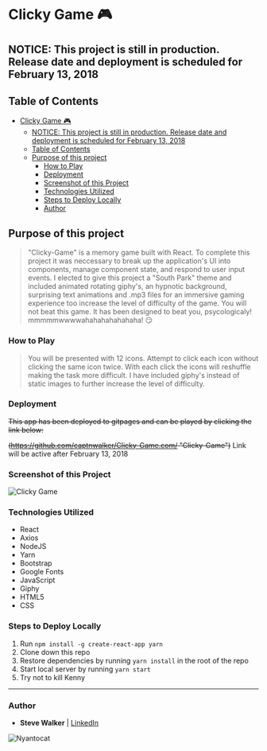 # Clicky Game :video_game:

## NOTICE: This project is still in production. Release date and deployment is scheduled for February 13, 2018

## Table of Contents
- [Clicky Game :video_game:](#clicky-game-videogame)
    - [NOTICE: This project is still in production. Release date and deployment is scheduled for February 13, 2018](#notice-this-project-is-still-in-production-release-date-and-deployment-is-scheduled-for-february-13-2018)
    - [Table of Contents](#table-of-contents)
    - [Purpose of this project](#purpose-of-this-project)
        - [How to Play](#how-to-play)
        - [Deployment](#deployment)
        - [Screenshot of this Project](#screenshot-of-this-project)
        - [Technologies Utilized](#technologies-utilized)
        - [Steps to Deploy Locally](#steps-to-deploy-locally)
        - [Author](#author)

## Purpose of this project

>"Clicky-Game" is a memory game built with React. To complete this project it was neccessary to break up the application's UI into components, manage component state, and respond to user input events. I elected to give this project a "South Park" theme and included animated rotating giphy's, an hypnotic background, surprising text animations and .mp3 files for an immersive gaming experience too increase the level of difficulty of the game. You will not beat this game. It has been designed to beat you, psycologicaly! mmmmmwwwwahahahahahahaha! :smirk:

### How to Play

>You will be presented with 12 icons. Attempt to click each icon without clicking the same icon twice. With each click the icons will reshuffle making the task more difficult. I have included giphy's instead of static images to further increase the level of difficulty.

### Deployment

~~This app has been deployed to gitpages and can be played by clicking the link below:~~

~~(https://github.com/captnwalker/Clicky-Game.com/ "Clicky-Game")~~ Link will be active after February 13, 2018

### Screenshot of this Project

![Clicky Game](https://raw.github.com/captnwalker/Clicky-Game/master/screenshot/screenshot1.gif "Clicky Game")

### Technologies Utilized

* React
* Axios
* NodeJS
* Yarn
* Bootstrap
* Google Fonts
* JavaScript
* Giphy
* HTML5
* CSS

### Steps to Deploy Locally

1. Run `npm install -g create-react-app yarn`
2. Clone down this repo
3. Restore dependencies by running `yarn install` in the root of the repo
4. Start local server by running `yarn start`
5. Try not to kill Kenny

---

### Author

* **Steve Walker**  | [LinkedIn](https://www.linkedin.com/in/stevelwalker/)

![Nyantocat](https://octodex.github.com/images/nyantocat.gif)
